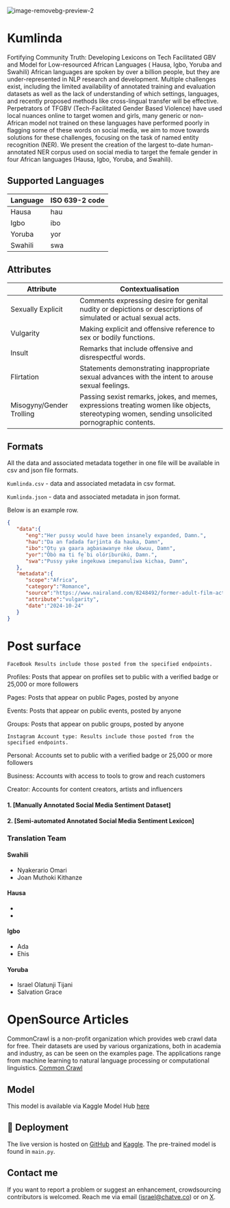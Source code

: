 ![image-removebg-preview-2](https://github.com/user-attachments/assets/da44b219-f6a0-438e-a7fb-5a0cc7c960df)
# Kumlinda
Fortifying Community Truth: Developing Lexicons on Tech Facilitated GBV and Model for Low-resourced African Languages ( Hausa, Igbo, Yoruba and Swahili) 
African languages are spoken by over a billion people, but they are under-represented in NLP research and development. Multiple challenges exist, including the limited availability of annotated training and evaluation datasets as well as the lack of understanding of which settings, languages, and recently proposed methods like cross-lingual transfer will be effective. Perpetrators of TFGBV (Tech-Facilitated Gender Based Violence) have used local nuances online to target women and girls, many generic or non-African model not trained on these languages have performed poorly in flagging some of these words on social media, we aim to move towards solutions for these challenges, focusing on the task of named entity recognition (NER). We present the creation of the largest to-date human-annotated NER corpus used on social media to target the female gender in four African languages (Hausa, Igbo, Yoruba, and Swahili).

## Supported Languages

 Language      | ISO 639-2 code
 ------------- | -------------
Hausa	| hau
Igbo	| ibo
Yoruba	| yor
Swahili	| swa

## Attributes

 Attribute      | Contextualisation
 ------------- | -------------
Sexually Explicit	| Comments expressing desire for genital nudity or depictions or descriptions of simulated or actual sexual acts.
Vulgarity	| Making explicit and offensive reference to sex or bodily functions.
Insult	| Remarks that include offensive and disrespectful words.
Flirtation	| Statements demonstrating inappropriate sexual advances with the intent to arouse sexual feelings.
Misogyny/Gender Trolling	| Passing sexist remarks, jokes, and memes, expressions treating women like objects, stereotyping women, sending unsolicited pornographic contents.

## Formats

All the data and associated metadata together in one file will be available in csv and json file formats.

`Kumlinda.csv` - data and associated metadata in csv format.

`Kumlinda.json` - data and associated metadata in json format.

Below is an example row.

```json
{
   "data":{
      "eng":"Her pussy would have been insanely expanded, Damn.",
      "hau":"Da an fadada farjinta da hauka, Damn",
      "ibo":"Ọtụ ya gaara agbasawanye nke ukwuu, Damn",
      "yor":"Òbò ma ti fẹ̀ bi olóríburúkú, Damn.",
      "swa":"Pussy yake ingekuwa imepanuliwa kichaa, Damn",
   },
   "metadata":{
      "scope":"Africa",
      "category":"Romance",
      "source":"https://www.nairaland.com/8248492/former-adult-film-actress-riley",
      "attribute":"vulgarity",
      "date":"2024-10-24"
   }
}

````
# Post surface
```
FaceBook Results include those posted from the specified endpoints.

```

Profiles: Posts that appear on profiles set to public with a verified badge or 25,000 or more followers

Pages: Posts that appear on public Pages, posted by anyone

Events: Posts that appear on public events, posted by anyone

Groups: Posts that appear on public groups, posted by anyone

```
Instagram Account type: Results include those posted from the specified endpoints.

```

Personal: Accounts set to public with a verified badge or 25,000 or more followers

Business: Accounts with access to tools to grow and reach customers

Creator: Accounts for content creators, artists and influencers

#### 1. [Manually Annotated Social Media Sentiment Dataset]
#### 2. [Semi-automated Annotated Social Media Sentiment Lexicon]

### Translation Team

#### Swahili

- Nyakerario Omari
- Joan Muthoki Kithanze

#### Hausa

- 
- 

#### Igbo

- Ada 
- Ehis

#### Yoruba

- Israel Olatunji Tijani
- Salvation Grace

# OpenSource Articles

CommonCrawl is a non-profit organization which provides web crawl data for free. Their datasets are used by various organizations, both in academia and industry,
as can be seen on the examples page. The applications range from machine learning to natural language processing or computational linguistics.
[Common Crawl](https://commoncrawl.org/use-cases)

## Model 


This model is available via Kaggle Model Hub [here](https://www.kaggle.com/)


## 🚀 Deployment

The live version is hosted on [GitHub](https://github.com) and [Kaggle](https://kaggle.com).
The pre-trained model is found in `main.py`.

## Contact me

If you want to report a problem or suggest an enhancement, crowdsourcing contributors is welcomed. Reach me via email (israel@chatve.co) or on [X](https://x.com/Holatung).
